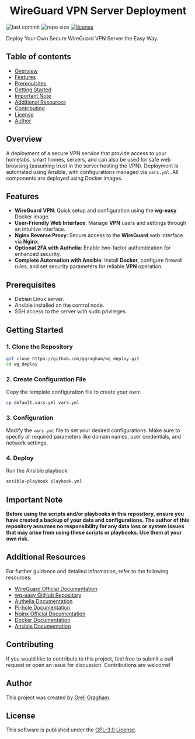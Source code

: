<h1 align="center">WireGuard VPN Server Deployment</h1>

<p>
  <img src="https://img.shields.io/github/last-commit/ggragham/wg_deploy" alt="last commit">
  <img src="https://img.shields.io/github/repo-size/ggragham/wg_deploy" alt="repo size">
  <a href="https://opensource.org/license/GPL-3.0"><img src="https://img.shields.io/github/license/ggragham/wg_deploy.svg" alt="license"></a>
</p>

Deploy Your Own Secure WireGuard VPN Server the Easy Way.

## Table of contents
- [Overview](#overview)
- [Features](#features)
- [Prerequisites](#prerequisites)
- [Getting Started](#getting-started)
- [Important Note](#important-note)
- [Additional Resources](#additional-resources)
- [Contributing](#contributing)
- [License](#license)
- [Author](#author)

## Overview
A deployment of a secure VPN service that provide access to your homelabs, smart homes, servers, and can also be used for safe web browsing (assuming trust in the server hosting the VPN). 
Deployment is automated using Ansible, with configurations managed via `vars.yml`. 
All components are deployed using Docker images.

## Features
- **WireGuard VPN**: Quick setup and configuration using the **wg-easy** Docker image.
- **User-Friendly Web Interface**: Manage **VPN** users and settings through an intuitive interface.
- **Nginx Reverse Proxy**: Secure access to the **WireGuard** web interface via **Nginx**.
- **Optional 2FA with Authelia**: Enable two-factor authentication for enhanced security.
- **Complete Automation with Ansible**: Install **Docker**, configure firewall rules, and set security parameters for reliable **VPN** operation.

## Prerequisites
* Debian Linux server.
* Ansible installed on the control node.
* SSH access to the server with sudo privileges.

## Getting Started

### 1. Clone the Repository
```bash
git clone https://github.com/ggragham/wg_deploy.git
cd wg_deploy
```

### 2. Create Configuration File
Copy the template configuration file to create your own:
```bash
cp default.vars.yml vars.yml
```

### 3. Configuration
Modify the `vars.yml` file to set your desired configurations. Make sure to specify all required parameters like domain names, user credentials, and network settings.

### 4. Deploy
Run the Ansible playbook:
```bash
ansible-playbook playbook.yml
```

## Important Note
**Before using the scripts and/or playbooks in this repository, ensure you have created a backup of your data and configurations. The author of this repository assumes no responsibility for any data loss or system issues that may arise from using these scripts or playbooks. Use them at your own risk.**

## Additional Resources
For further guidance and detailed information, refer to the following resources:
* [WireGuard Official Documentation](https://www.wireguard.com/)
* [wg-easy GitHub Repository](https://github.com/wg-easy/wg-easy)
* [Authelia Documentation](https://www.authelia.com/configuration/)
* [Pi-hole Documentation](https://docs.pi-hole.net/)
* [Nginx Official Documentation](https://nginx.org/en/docs/)
* [Docker Documentation](https://docs.docker.com/)
* [Ansible Documentation](https://docs.ansible.com/)

## Contributing
If you would like to contribute to this project, feel free to submit a pull request or open an issue for discussion. Contributions are welcome!

## Author
This project was created by [Grell Gragham](https://github.com/ggragham).

## License
This software is published under the [GPL-3.0 License](https://opensource.org/license/GPL-3.0).
